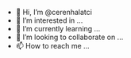 - 👋 Hi, I’m @cerenhalatci
- 👀 I’m interested in ...
- 🌱 I’m currently learning ...
- 💞️ I’m looking to collaborate on ...
- 📫 How to reach me ...

<!---
cerenhalatci/cerenhalatci is a ✨ special ✨ repository because its `README.md` (this file) appears on your GitHub profile.
You can click the Preview link to take a look at your changes.
--->
